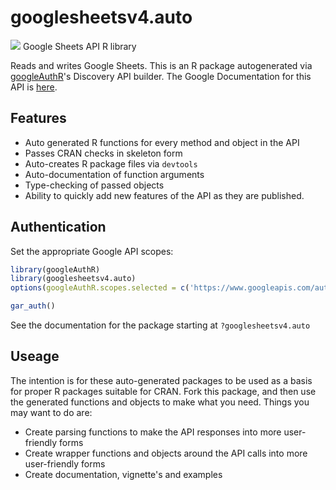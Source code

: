 # googlesheetsv4.auto
![](http://www.google.com/images/icons/product/search-32.gif)
Google Sheets API R library

Reads and writes Google Sheets.
This is an R package autogenerated via [googleAuthR](http://code.markedmondson.me/googleAuthR)'s Discovery API builder. 
The Google Documentation for this API is [here](https://developers.google.com/sheets/).

## Features 
 * Auto generated R functions for every method and object in the API
 * Passes CRAN checks in skeleton form
 * Auto-creates R package files via `devtools`
 * Auto-documentation of function arguments
 * Type-checking of passed objects
 * Ability to quickly add new features of the API as they are published.

## Authentication
Set the appropriate Google API scopes:

```r
library(googleAuthR)
library(googlesheetsv4.auto)
options(googleAuthR.scopes.selected = c('https://www.googleapis.com/auth/drive', 'https://www.googleapis.com/auth/drive.readonly', 'https://www.googleapis.com/auth/spreadsheets.readonly', 'https://www.googleapis.com/auth/spreadsheets'))

gar_auth()
```
 See the documentation for the package starting at `?googlesheetsv4.auto`
## Useage
The intention is for these auto-generated packages to be used as a basis for proper R packages suitable for CRAN.
Fork this package, and then use the generated functions and objects to make what you need.
Things you may want to do are:
* Create parsing functions to make the API responses into more user-friendly forms
* Create wrapper functions and objects around the API calls into more user-friendly forms
* Create documentation, vignette's and examples

